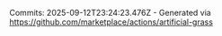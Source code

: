 Commits: 2025-09-12T23:24:23.476Z - Generated via https://github.com/marketplace/actions/artificial-grass
<br>
